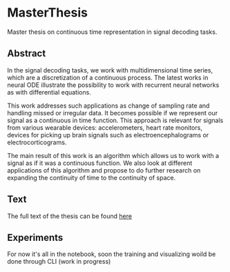 # MasterThesis

Master thesis on continuous time representation in signal decoding tasks.

## Abstract

In the signal decoding tasks, we work with multidimensional time series, which are a
discretization of a continuous process. The latest works in neural ODE illustrate the
possibility to work with recurrent neural networks as with differential equations.

This work addresses such applications as change of sampling rate and handling missed or
irregular data. It becomes possible if we represent our signal as a continuous in time
function. This approach is relevant for signals from various wearable devices:
accelerometers, heart rate monitors, devices for picking up brain signals such as
electroencephalograms or electrocorticograms.

The main result of this work is an algorithm which allows us to work with a signal as if
it was a continuous function. We also look at different applications of this algorithm and
propose to do further research on expanding the continuity of time to the continuity of
space.

## Text

The full text of the thesis can be found
[here](https://www.overleaf.com/read/rjvmxvkmgvyg)

## Experiments

For now it's all in the notebook, soon the training and visualizing woild be done through
CLI (work in progress)
